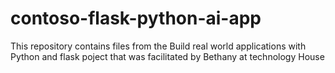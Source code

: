 # contoso-flask-python-ai-app
This repository contains files from the Build real world applications with Python and flask poject
that was facilitated by Bethany at technology House
